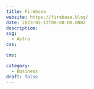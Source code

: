 ```yaml
---
title: Firebase
website: https://firebase.blog/
date: 2023-02-12T00:00:00.000Z
description:
ssg:
  - Astro
css:

cms:

category:
  - Business
draft: false
---
```

